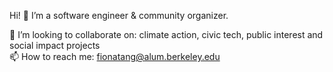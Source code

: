 Hi! 👋 I’m a software engineer & community organizer.

💬 I’m looking to collaborate on: climate action, civic tech, public interest and social impact projects\
📫 How to reach me: fionatang@alum.berkeley.edu
